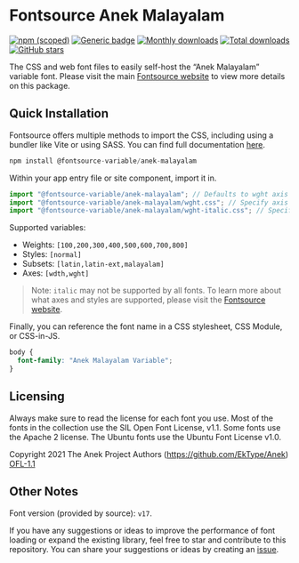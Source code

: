 # Fontsource Anek Malayalam

[![npm (scoped)](https://img.shields.io/npm/v/@fontsource-variable/anek-malayalam?color=brightgreen)](https://www.npmjs.com/package/@fontsource-variable/anek-malayalam) [![Generic badge](https://img.shields.io/badge/fontsource-passing-brightgreen)](https://github.com/fontsource/fontsource) [![Monthly downloads](https://badgen.net/npm/dm/@fontsource-variable/anek-malayalam)](https://github.com/fontsource/fontsource) [![Total downloads](https://badgen.net/npm/dt/@fontsource-variable/anek-malayalam)](https://github.com/fontsource/fontsource) [![GitHub stars](https://img.shields.io/github/stars/fontsource/fontsource.svg?style=social&label=Star)](https://github.com/fontsource/fontsource/stargazers)

The CSS and web font files to easily self-host the “Anek Malayalam” variable font. Please visit the main [Fontsource website](https://fontsource.org/fonts/anek-malayalam) to view more details on this package.

## Quick Installation

Fontsource offers multiple methods to import the CSS, including using a bundler like Vite or using SASS. You can find full documentation [here](https://fontsource.org/docs/getting-started/introduction).

```javascript
npm install @fontsource-variable/anek-malayalam
```

Within your app entry file or site component, import it in.

```javascript
import "@fontsource-variable/anek-malayalam"; // Defaults to wght axis
import "@fontsource-variable/anek-malayalam/wght.css"; // Specify axis
import "@fontsource-variable/anek-malayalam/wght-italic.css"; // Specify axis and style
```

Supported variables:
- Weights: `[100,200,300,400,500,600,700,800]`
- Styles: `[normal]`
- Subsets: `[latin,latin-ext,malayalam]`
- Axes: `[wdth,wght]`

> Note: `italic` may not be supported by all fonts. To learn more about what axes and styles are supported, please visit the [Fontsource website](https://fontsource.org/fonts/anek-malayalam).

Finally, you can reference the font name in a CSS stylesheet, CSS Module, or CSS-in-JS.

```css
body {
  font-family: "Anek Malayalam Variable";
}
```

## Licensing
Always make sure to read the license for each font you use. Most of the fonts in the collection use the SIL Open Font License, v1.1. Some fonts use the Apache 2 license. The Ubuntu fonts use the Ubuntu Font License v1.0.

Copyright 2021 The Anek Project Authors (https://github.com/EkType/Anek)
[OFL-1.1](https://openfontlicense.org)

## Other Notes
Font version (provided by source): `v17`.

If you have any suggestions or ideas to improve the performance of font loading or expand the existing library, feel free to star and contribute to this repository. You can share your suggestions or ideas by creating an [issue](https://github.com/fontsource/fontsource/issues).
